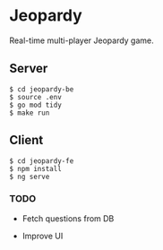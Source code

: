 # Jeopardy

Real-time multi-player Jeopardy game.

## Server

```
$ cd jeopardy-be
$ source .env
$ go mod tidy
$ make run
```

## Client

```
$ cd jeopardy-fe
$ npm install
$ ng serve
```

### TODO 

* Fetch questions from DB

* Improve UI 
